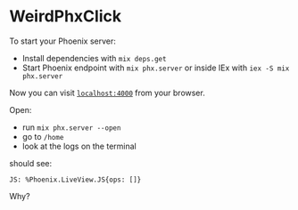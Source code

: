 # WeirdPhxClick

To start your Phoenix server:

  * Install dependencies with `mix deps.get`
  * Start Phoenix endpoint with `mix phx.server` or inside IEx with `iex -S mix phx.server`

Now you can visit [`localhost:4000`](http://localhost:4000) from your browser.

Open:
* run `mix phx.server --open`
* go to `/home`
* look at the logs on the terminal

should see:

```
JS: %Phoenix.LiveView.JS{ops: []}
```

Why?
